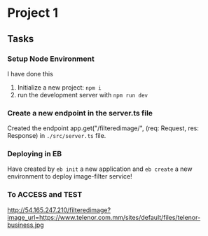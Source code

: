 # Project 1

## Tasks

### Setup Node Environment

I have done this

1. Initialize a new project: `npm i`
2. run the development server with `npm run dev`

### Create a new endpoint in the server.ts file

Created the endpoint app.get("/filteredimage/", (req: Request, res: Response)
in 
`./src/server.ts`  file.

### Deploying in EB

Have created by `eb init` a new application and `eb create` a new environment to deploy  image-filter service! 

### To ACCESS and TEST

http://54.165.247.210/filteredimage?image_url=https://www.telenor.com.mm/sites/default/files/telenor-business.jpg
